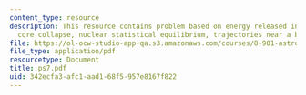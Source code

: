 ```yaml
---
content_type: resource
description: This resource contains problem based on energy released in supernova
  core collapse, nuclear statistical equilibrium, trajectories near a black hole.
file: https://ol-ocw-studio-app-qa.s3.amazonaws.com/courses/8-901-astrophysics-i-spring-2006/342ecfa3afc1aad168f5957e8167f822_ps7.pdf
file_type: application/pdf
resourcetype: Document
title: ps7.pdf
uid: 342ecfa3-afc1-aad1-68f5-957e8167f822
---
```

